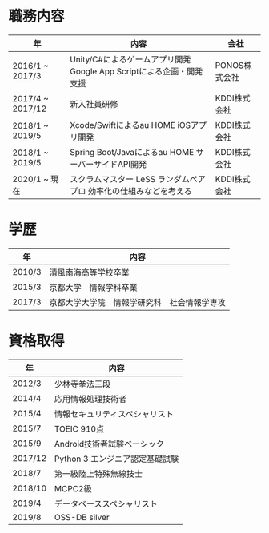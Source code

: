 # 職務内容

|年|内容|会社|
|---|---|---|
|2016/1 ~ 2017/3|Unity/C#によるゲームアプリ開発 Google App Scriptによる企画・開発支援|PONOS株式会社|
|2017/4 ~ 2017/12|新入社員研修|KDDI株式会社|
|2018/1 ~ 2019/5|Xcode/Swiftによるau HOME iOSアプリ開発|KDDI株式会社|
|2018/1 ~ 2019/5|Spring Boot/Javaによるau HOME サーバーサイドAPI開発|KDDI株式会社|
|2020/1 ~ 現在|スクラムマスター  LeSS ランダムペアプロ 効率化の仕組みなどを考える|KDDI株式会社|


# 学歴
|年|内容|
|---|---|
|2010/3|清風南海高等学校卒業|
|2015/3|京都大学　情報学科卒業|
|2017/3|京都大学大学院　情報学研究科　社会情報学専攻|



# 資格取得
|年|内容|
|---|---|
|2012/3|少林寺拳法三段|
|2014/4|応用情報処理技術者|
|2015/4|情報セキュリティスペシャリスト|
|2015/7|TOEIC 910点|
|2015/9|Android技術者試験ベーシック|
|2017/12|Python 3 エンジニア認定基礎試験|
|2018/7|第一級陸上特殊無線技士|
|2018/10|MCPC2級|
|2019/4|データベーススペシャリスト|
|2019/8|OSS-DB silver|
